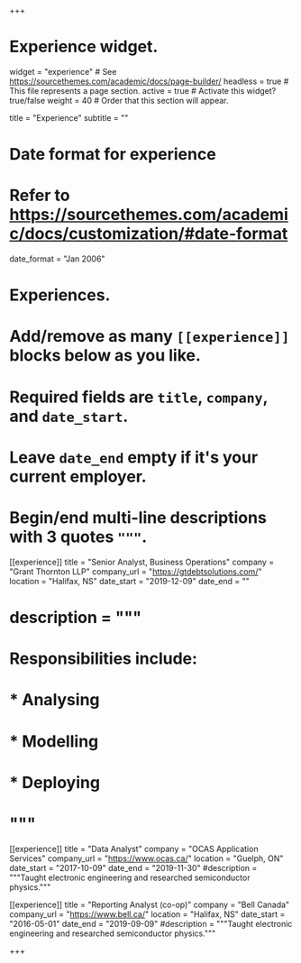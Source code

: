 +++
# Experience widget.
widget = "experience"  # See https://sourcethemes.com/academic/docs/page-builder/
headless = true  # This file represents a page section.
active = true  # Activate this widget? true/false
weight = 40  # Order that this section will appear.

title = "Experience"
subtitle = ""

# Date format for experience
#   Refer to https://sourcethemes.com/academic/docs/customization/#date-format
date_format = "Jan 2006"

# Experiences.
#   Add/remove as many `[[experience]]` blocks below as you like.
#   Required fields are `title`, `company`, and `date_start`.
#   Leave `date_end` empty if it's your current employer.
#   Begin/end multi-line descriptions with 3 quotes `"""`.
[[experience]]
  title = "Senior Analyst, Business Operations"
  company = "Grant Thornton LLP"
  company_url = "https://gtdebtsolutions.com/"
  location = "Halifax, NS"
  date_start = "2019-12-09"
  date_end = ""
#  description = """
 # Responsibilities include:
  
#  * Analysing
#  * Modelling
#  * Deploying
#  """

[[experience]]
  title = "Data Analyst"
  company = "OCAS Application Services"
  company_url = "https://www.ocas.ca/"
  location = "Guelph, ON"
  date_start = "2017-10-09"
  date_end = "2019-11-30"
  #description = """Taught electronic engineering and researched semiconductor physics."""

[[experience]]
  title = "Reporting Analyst (co-op)"
  company = "Bell Canada"
  company_url = "https://www.bell.ca/"
  location = "Halifax, NS"
  date_start = "2016-05-01"
  date_end = "2019-09-09"
  #description = """Taught electronic engineering and researched semiconductor physics."""

+++

